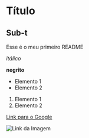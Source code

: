# Título

## Sub-t

Esse é o meu primeiro README

*itálico*

**negrito**

- Elemento 1
- Elemento 2

1) Elemento 1
2) Elemento 2


[Link para o Google](https://www.google.com) 

![Link da Imagem](https://files.tecnoblog.net/wp-content/uploads/2022/10/github-simbolo-1060x565.jpg)




